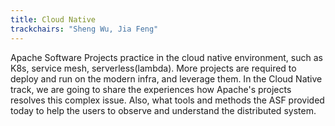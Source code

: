 ```yaml
---
title: Cloud Native
trackchairs: "Sheng Wu, Jia Feng"
---
```


Apache Software Projects practice in the cloud native environment, such as K8s, service mesh, serverless(lambda). More projects are required to deploy and run on the modern infra, and leverage them.
In the Cloud Native track, we are going to share the experiences how Apache's projects resolves this complex issue. Also, what tools and methods the ASF provided today to help the users to observe and understand the distributed system.
